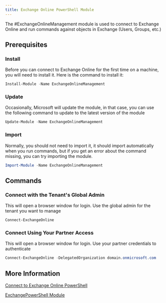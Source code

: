 ```yaml
---
title: Exchange Online PowerShell Module
---
```

The #ExchangeOnlineManagement module is used to connect to Exchange Online and run commands against objects in Exchange (Users, Groups, etc.)

## Prerequisites

### Install

Before you can connect to Exchange Online for the first time on a machine, you will need to install it. Here is the command to install it:

```PowerShell
Install-Module -Name ExchangeOnlineManagement
```

### Update

Occasionally, Microsoft will update the module, in that case, you can use the following command to update to the latest version of the module

```PowerShell
Update-Module -Name ExchangeOnlineManagement
```

### Import

Normally, you should not need to import it, it should import automatically when you run commands, but if you get an error about the command missing, you can try importing the module.

```PowerShell
Import-Module -Name ExchangeOnlineManagement
```

## Commands

### Connect with the Tenant's Global Admin

This will open a browser window for login. Use the global admin for the tenant you want to manage

```PowerShell
Connect-ExchangeOnline
```

### Connect Using Your Partner Access

This will open a browser window for login. Use your partner credentials to authenticate

```PowerShell
Connect-ExchangeOnline -DelegatedOrganization domain.onmicrosoft.com
```

## More Information

[Connect to Exchange Online PowerShell](https://learn.microsoft.com/en-us/powershell/exchange/connect-to-exchange-online-powershell)

[ExchangePowerShell Module](https://learn.microsoft.com/en-us/powershell/module/exchange/)
